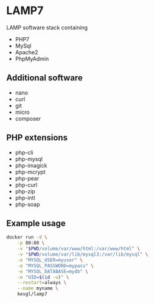 # LAMP7

LAMP software stack containing

* PHP7
* MySql
* Apache2
* PhpMyAdmin

## Additional software

* nano
* curl
* git
* micro
* composer

## PHP extensions

* php-cli
* php-mysql
* php-imagick
* php-mcrypt
* php-pear
* php-curl
* php-zip
* php-intl
* php-soap

## Example usage
```bash
docker run -d \
    -p 80:80 \
    -v "$PWD/volume/var/www/html:/var/www/html" \
    -v "$PWD/volume/var/lib/mysql3:/var/lib/mysql" \
    -e "MYSQL_USER=myuser" \
    -e "MYSQL_PASSWORD=mypass" \
    -e "MYSQL_DATABASE=mydb" \
    -e "UID=$(id -u)" \
    --restart=always \
    --name myname \
    kevgl/lamp7
```